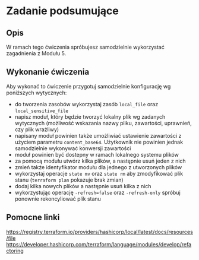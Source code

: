 # Zadanie podsumujące
## Opis
W ramach tego ćwiczenia spróbujesz samodzielnie wykorzystać zagadnienia z Modułu 5.

## Wykonanie ćwiczenia
Aby wykonać to ćwiczenie przygotuj samodzielnie konfigurację wg poniższych wytycznych:
* do tworzenia zasobów wykorzystaj zasób `local_file` oraz `local_sensitive_file`
* napisz moduł, który będzie tworzyć lokalny plik wg zadanych wytycznych (możliwość wskazania nazwy pliku, zawartości, uprawnień, czy plik wrażliwy)
* napisany moduł powinien także umożliwiać ustawienie zawartości z użyciem parametru `content_base64`. Użytkownik nie powinien jednak samodzielnie wykonywać konwersji zawartości
* moduł powinien być dostepny w ramach lokalnego systemu plików
* za pomocą modułu utwórz kilka plików, a następnie usuń jeden z nich
* zmień także identyfikator modułu dla jednego z utworzonych plików
* wykorzystaj operacje `state mv` oraz `state rm` aby zmodyfikować plik stanu (`terraform plan` pokazuje brak zmian)
* dodaj kilka nowych plików a następnie usuń kilka z nich
* wykorzystując operację `-refresh=false` oraz `-refresh-only` spróbuj ponownie rekoncyliować plik stanu

## Pomocne linki
https://registry.terraform.io/providers/hashicorp/local/latest/docs/resources/file
https://developer.hashicorp.com/terraform/language/modules/develop/refactoring